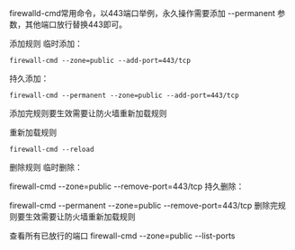 firewalld-cmd常用命令，以443端口举例，永久操作需要添加 --permanent 参数，其他端口放行替换443即可。

添加规则
临时添加：
```shell
firewall-cmd --zone=public --add-port=443/tcp
```

持久添加：
```shell
firewall-cmd --permanent --zone=public --add-port=443/tcp

```

添加完规则要生效需要让防火墙重新加载规则

重新加载规则
```shell
firewall-cmd --reload
```

删除规则
临时删除：

firewall-cmd --zone=public --remove-port=443/tcp
持久删除：

firewall-cmd --permanent --zone=public --remove-port=443/tcp
删除完规则要生效需要让防火墙重新加载规则

查看所有已放行的端口
firewall-cmd --zone=public --list-ports